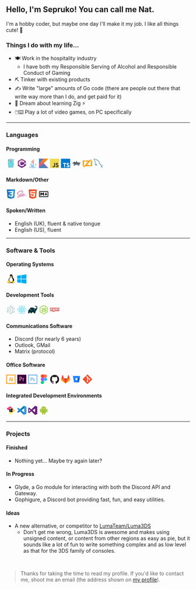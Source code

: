 ## Hello, I'm Sepruko! You can call me Nat.

I'm a hobby coder, but maybe one day I'll make it my job. I like all things cute! 🥰

### Things I do with my life...

- 🍽️ Work in the hospitality industry
  - I have both my Responsible Serving of Alcohol and Responsible Conduct of Gaming
- ⛏️ Tinker with existing products
- ✍️ Write "large" amounts of Go code (there are people out there that write way more than I do, and get paid for it)
- 💭 Dream about learning Zig ⚡
- 🖱️⌨️ Play a lot of video games, on PC specifically

---
 
### Languages

#### Programming

[<img alt="Go" width="26px" src="https://raw.githubusercontent.com/devicons/devicon/master/icons/go/go-original.svg"/>]()
[<img alt="C#" width="26px" src="https://raw.githubusercontent.com/devicons/devicon/master/icons/csharp/csharp-original.svg"/>]()
[<img alt="Java" width="26px" src="https://raw.githubusercontent.com/devicons/devicon/master/icons/java/java-original.svg"/>]()
[<img alt="Kotlin" width="26px" src="https://raw.githubusercontent.com/devicons/devicon/master/icons/kotlin/kotlin-original.svg"/>]()
[<img alt="Javascript" width="26px" src="https://raw.githubusercontent.com/devicons/devicon/master/icons/javascript/javascript-original.svg"/>]()
[<img alt="Typescript" width="26px" src="https://raw.githubusercontent.com/devicons/devicon/master/icons/typescript/typescript-original.svg"/>]()
[<img alt="Groovy" width="26px" src="https://raw.githubusercontent.com/devicons/devicon/master/icons/groovy/groovy-original.svg"/>]()
[<img alt="Zig" width="26px" src="https://raw.githubusercontent.com/devicons/devicon/master/icons/zig/zig-original.svg"/>]()
[<img alt="MySQL" width="26px" src="https://raw.githubusercontent.com/devicons/devicon/master/icons/mysql/mysql-original.svg"/>]()

#### Markdown/Other

[<img alt="CSS3" width="26px" src="https://raw.githubusercontent.com/devicons/devicon/master/icons/css3/css3-original.svg"/>]()
[<img alt="Sass" width="26px" src="https://raw.githubusercontent.com/devicons/devicon/master/icons/sass/sass-original.svg"/>]()
[<img alt="HTML5" width="26px" src="https://raw.githubusercontent.com/devicons/devicon/master/icons/html5/html5-original.svg"/>]()
[<img alt="Markdown" width="26px" src="https://raw.githubusercontent.com/devicons/devicon/master/icons/markdown/markdown-original.svg"/>]()

#### Spoken/Written

- English (UK), fluent & native tongue
- English (US), fluent

---

### Software & Tools

#### Operating Systems

[<img alt="Linux" width="26px" src="https://raw.githubusercontent.com/devicons/devicon/master/icons/linux/linux-original.svg"/>]()
[<img alt="Windows" width="26px" src="https://raw.githubusercontent.com/devicons/devicon/master/icons/windows8/windows8-original.svg"/>]()

#### Development Tools

[<img alt="Electron" width="26px" src="https://raw.githubusercontent.com/devicons/devicon/master/icons/electron/electron-original.svg"/>]()
[<img alt="React" width="26px" src="https://raw.githubusercontent.com/devicons/devicon/master/icons/react/react-original.svg"/>]()
[<img alt="Gradle" width="26px" src="https://raw.githubusercontent.com/devicons/devicon/master/icons/gradle/gradle-plain.svg"/>]()
[<img alt="NodeJS" width="26px" src="https://raw.githubusercontent.com/devicons/devicon/master/icons/nodejs/nodejs-original.svg"/>]()
[<img alt="Node Package Manager" width="26px" src="https://raw.githubusercontent.com/devicons/devicon/master/icons/npm/npm-original-wordmark.svg"/>]()

#### Communications Software

- Discord (for nearly 6 years)
- Outlook, GMail
- Matrix (protocol)

#### Office Software

[<img alt="Adobe Illustrator" width="26px" src="https://raw.githubusercontent.com/devicons/devicon/master/icons/illustrator/illustrator-line.svg"/>]()
[<img alt="Adobe Premiere Pro" width="26px" src="https://raw.githubusercontent.com/devicons/devicon/master/icons/premierepro/premierepro-original.svg"/>]()
[<img alt="Adobe Photoshop" width="26px" src="https://raw.githubusercontent.com/devicons/devicon/master/icons/photoshop/photoshop-line.svg"/>]()
[<img alt="Figma" width="26px" src="https://raw.githubusercontent.com/devicons/devicon/master/icons/figma/figma-original.svg">]()
[<img alt="GitHub" width="26px" src="https://raw.githubusercontent.com/devicons/devicon/master/icons/github/github-original.svg"/>]()
[<img alt="GitLab" width="26px" src="https://raw.githubusercontent.com/devicons/devicon/master/icons/gitlab/gitlab-original.svg"/>]()
[<img alt="BitBucket" width="26px" src="https://raw.githubusercontent.com/devicons/devicon/master/icons/bitbucket/bitbucket-original.svg"/>]()
[<img alt="Git" width="26px" src="https://raw.githubusercontent.com/devicons/devicon/master/icons/git/git-original.svg"/>]()

#### Integrated Development Environments


[<img alt="JetBrains IDEs" width="26px" src="https://raw.githubusercontent.com/devicons/devicon/master/icons/jetbrains/jetbrains-original.svg"/>]()
[<img alt="Visual Studio Code" width="26px" src="https://raw.githubusercontent.com/devicons/devicon/master/icons/vscode/vscode-original.svg"/>]()
[<img alt="Visual Studio" width="26px" src="https://raw.githubusercontent.com/devicons/devicon/master/icons/visualstudio/visualstudio-plain.svg"/>]()
[<img alt="Android Studio" width="26px" src="https://raw.githubusercontent.com/devicons/devicon/master/icons/android/android-original.svg">]()

---

### Projects

#### Finished

- Nothing yet... Maybe try again later?

#### In Progress

- Glyde, a Go module for interacting with both the Discord API and Gateway.
- Gophigure, a Discord bot providing fast, fun, and easy utilities.

#### Ideas

- A new alternative, or competitor to [LumaTeam/Luma3DS](https://github.com/LumaTeam/Luma3DS)
  - Don't get me wrong, Luma3DS is awesome and makes using unsigned content, or content from other regions as easy as pie, but it sounds like a lot of fun to write something complex and as low level as that for the 3DS family of consoles.

<br />

> Thanks for taking the time to read my profile. If you'd like to contact me, shoot me an email (the address shown on [my profile](https://github.com/Sepruko)).
